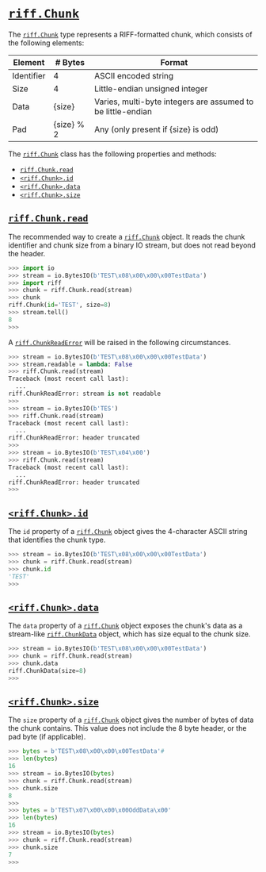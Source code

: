 # [`riff.Chunk`](riff.Chunk.md#riffchunk)

The [`riff.Chunk`](riff.Chunk.md#riffchunk) type represents a RIFF-formatted chunk, which consists of the following elements:

| Element    | # Bytes    | Format                                                      |
|------------|------------|-------------------------------------------------------------|
| Identifier | 4          | ASCII encoded string                                        |
| Size       | 4          | Little-endian unsigned integer                              |
| Data       | {size}     | Varies, multi-byte integers are assumed to be little-endian |
| Pad        | {size} % 2 | Any (only present if {size} is odd)                         |

The [`riff.Chunk`](riff.Chunk.md#riffchunk) class has the following properties and methods:

- [`riff.Chunk.read`](riff.Chunk.md#riffchunkread)
- [`<riff.Chunk>.id`](riff.Chunk.md#riffchunkid)
- [`<riff.Chunk>.data`](riff.Chunk.md#riffchunkdata)
- [`<riff.Chunk>.size`](riff.Chunk.md#riffchunksize)


## [`riff.Chunk.read`](riff.Chunk.md#riffchunkread)

The recommended way to create a [`riff.Chunk`](riff.Chunk.md#riffchunk) object. It reads the chunk identifier and chunk size from a binary IO stream, but does not read beyond the header.

```python
>>> import io
>>> stream = io.BytesIO(b'TEST\x08\x00\x00\x00TestData')
>>> import riff
>>> chunk = riff.Chunk.read(stream)
>>> chunk
riff.Chunk(id='TEST', size=8)
>>> stream.tell()
8
>>>
```

A [`riff.ChunkReadError`](riff.ChunkReadError.md#riffchunkreaderror) will be raised in the following circumstances.

```python
>>> stream = io.BytesIO(b'TEST\x08\x00\x00\x00TestData')
>>> stream.readable = lambda: False
>>> riff.Chunk.read(stream)
Traceback (most recent call last):
  ...
riff.ChunkReadError: stream is not readable
>>>
>>> stream = io.BytesIO(b'TES')
>>> riff.Chunk.read(stream)
Traceback (most recent call last):
  ...
riff.ChunkReadError: header truncated
>>>
>>> stream = io.BytesIO(b'TEST\x04\x00')
>>> riff.Chunk.read(stream)
Traceback (most recent call last):
  ...
riff.ChunkReadError: header truncated
>>>
```


## [`<riff.Chunk>.id`](riff.Chunk.md#riffchunkid)

The `id` property of a [`riff.Chunk`](riff.Chunk.md#riffchunk) object gives the 4-character ASCII string that identifies the chunk type.

```python
>>> stream = io.BytesIO(b'TEST\x08\x00\x00\x00TestData')
>>> chunk = riff.Chunk.read(stream)
>>> chunk.id
'TEST'
>>>
```


## [`<riff.Chunk>.data`](riff.Chunk.md#riffchunkdata)

The `data` property of a [`riff.Chunk`](riff.Chunk.md#riffchunk) object exposes the chunk's data as a stream-like [`riff.ChunkData`](riff.ChunkData.md#riffchunkdata) object, which has size equal to the chunk size.

```python
>>> stream = io.BytesIO(b'TEST\x08\x00\x00\x00TestData')
>>> chunk = riff.Chunk.read(stream)
>>> chunk.data
riff.ChunkData(size=8)
>>>
```


## [`<riff.Chunk>.size`](riff.Chunk.md#riffchunksize)

The `size` property of a [`riff.Chunk`](riff.Chunk.md#riffchunk) object gives the number of bytes of data the chunk contains. This value does not include the 8 byte header, or the pad byte (if applicable).

```python
>>> bytes = b'TEST\x08\x00\x00\x00TestData'#
>>> len(bytes)
16
>>> stream = io.BytesIO(bytes)
>>> chunk = riff.Chunk.read(stream)
>>> chunk.size
8
>>>
>>> bytes = b'TEST\x07\x00\x00\x00OddData\x00'
>>> len(bytes)
16
>>> stream = io.BytesIO(bytes)
>>> chunk = riff.Chunk.read(stream)
>>> chunk.size
7
>>>
```
